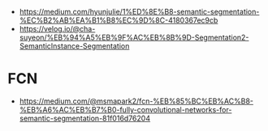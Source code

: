 - https://medium.com/hyunjulie/1%ED%8E%B8-semantic-segmentation-%EC%B2%AB%EA%B1%B8%EC%9D%8C-4180367ec9cb
- https://velog.io/@cha-suyeon/%EB%94%A5%EB%9F%AC%EB%8B%9D-Segmentation2-SemanticInstance-Segmentation

# FCN
- https://medium.com/@msmapark2/fcn-%EB%85%BC%EB%AC%B8-%EB%A6%AC%EB%B7%B0-fully-convolutional-networks-for-semantic-segmentation-81f016d76204

